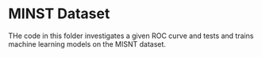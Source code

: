 # MINST Dataset
THe code in this folder investigates a given ROC curve and tests and trains machine learning models on the MISNT dataset.
